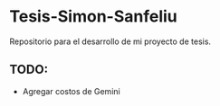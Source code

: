 # Tesis-Simon-Sanfeliu
Repositorio para el desarrollo de mi proyecto de tesis.

## TODO:
- Agregar costos de Gemini
